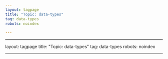 ```yaml
---
layout: tagpage
title: "Topic: data-types"
tag: data-types
robots: noindex

---
```

---
layout: tagpage
title: "Topic: data-types"
tag: data-types
robots: noindex

---
